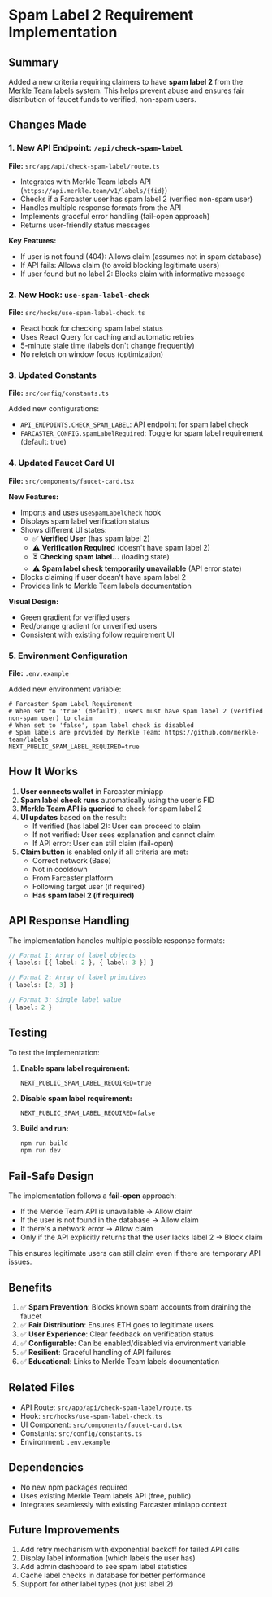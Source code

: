 # Spam Label 2 Requirement Implementation

## Summary

Added a new criteria requiring claimers to have **spam label 2** from the [Merkle Team labels](https://github.com/merkle-team/labels) system. This helps prevent abuse and ensures fair distribution of faucet funds to verified, non-spam users.

## Changes Made

### 1. New API Endpoint: `/api/check-spam-label`
**File:** `src/app/api/check-spam-label/route.ts`

- Integrates with Merkle Team labels API (`https://api.merkle.team/v1/labels/{fid}`)
- Checks if a Farcaster user has spam label 2 (verified non-spam user)
- Handles multiple response formats from the API
- Implements graceful error handling (fail-open approach)
- Returns user-friendly status messages

**Key Features:**
- If user is not found (404): Allows claim (assumes not in spam database)
- If API fails: Allows claim (to avoid blocking legitimate users)
- If user found but no label 2: Blocks claim with informative message

### 2. New Hook: `use-spam-label-check`
**File:** `src/hooks/use-spam-label-check.ts`

- React hook for checking spam label status
- Uses React Query for caching and automatic retries
- 5-minute stale time (labels don't change frequently)
- No refetch on window focus (optimization)

### 3. Updated Constants
**File:** `src/config/constants.ts`

Added new configurations:
- `API_ENDPOINTS.CHECK_SPAM_LABEL`: API endpoint for spam label check
- `FARCASTER_CONFIG.spamLabelRequired`: Toggle for spam label requirement (default: true)

### 4. Updated Faucet Card UI
**File:** `src/components/faucet-card.tsx`

**New Features:**
- Imports and uses `useSpamLabelCheck` hook
- Displays spam label verification status
- Shows different UI states:
  - ✅ **Verified User** (has spam label 2)
  - ⚠️ **Verification Required** (doesn't have spam label 2)
  - ⏳ **Checking spam label...** (loading state)
  - ⚠️ **Spam label check temporarily unavailable** (API error state)
- Blocks claiming if user doesn't have spam label 2
- Provides link to Merkle Team labels documentation

**Visual Design:**
- Green gradient for verified users
- Red/orange gradient for unverified users
- Consistent with existing follow requirement UI

### 5. Environment Configuration
**File:** `.env.example`

Added new environment variable:
```env
# Farcaster Spam Label Requirement
# When set to 'true' (default), users must have spam label 2 (verified non-spam user) to claim
# When set to 'false', spam label check is disabled
# Spam labels are provided by Merkle Team: https://github.com/merkle-team/labels
NEXT_PUBLIC_SPAM_LABEL_REQUIRED=true
```

## How It Works

1. **User connects wallet** in Farcaster miniapp
2. **Spam label check runs** automatically using the user's FID
3. **Merkle Team API is queried** to check for spam label 2
4. **UI updates** based on the result:
   - If verified (has label 2): User can proceed to claim
   - If not verified: User sees explanation and cannot claim
   - If API error: User can still claim (fail-open)
5. **Claim button** is enabled only if all criteria are met:
   - Correct network (Base)
   - Not in cooldown
   - From Farcaster platform
   - Following target user (if required)
   - **Has spam label 2 (if required)**

## API Response Handling

The implementation handles multiple possible response formats:

```typescript
// Format 1: Array of label objects
{ labels: [{ label: 2 }, { label: 3 }] }

// Format 2: Array of label primitives
{ labels: [2, 3] }

// Format 3: Single label value
{ label: 2 }
```

## Testing

To test the implementation:

1. **Enable spam label requirement:**
   ```env
   NEXT_PUBLIC_SPAM_LABEL_REQUIRED=true
   ```

2. **Disable spam label requirement:**
   ```env
   NEXT_PUBLIC_SPAM_LABEL_REQUIRED=false
   ```

3. **Build and run:**
   ```bash
   npm run build
   npm run dev
   ```

## Fail-Safe Design

The implementation follows a **fail-open** approach:
- If the Merkle Team API is unavailable → Allow claim
- If the user is not found in the database → Allow claim
- If there's a network error → Allow claim
- Only if the API explicitly returns that the user lacks label 2 → Block claim

This ensures legitimate users can still claim even if there are temporary API issues.

## Benefits

1. ✅ **Spam Prevention**: Blocks known spam accounts from draining the faucet
2. ✅ **Fair Distribution**: Ensures ETH goes to legitimate users
3. ✅ **User Experience**: Clear feedback on verification status
4. ✅ **Configurable**: Can be enabled/disabled via environment variable
5. ✅ **Resilient**: Graceful handling of API failures
6. ✅ **Educational**: Links to Merkle Team labels documentation

## Related Files

- API Route: `src/app/api/check-spam-label/route.ts`
- Hook: `src/hooks/use-spam-label-check.ts`
- UI Component: `src/components/faucet-card.tsx`
- Constants: `src/config/constants.ts`
- Environment: `.env.example`

## Dependencies

- No new npm packages required
- Uses existing Merkle Team labels API (free, public)
- Integrates seamlessly with existing Farcaster miniapp context

## Future Improvements

1. Add retry mechanism with exponential backoff for failed API calls
2. Display label information (which labels the user has)
3. Add admin dashboard to see spam label statistics
4. Cache label checks in database for better performance
5. Support for other label types (not just label 2)
